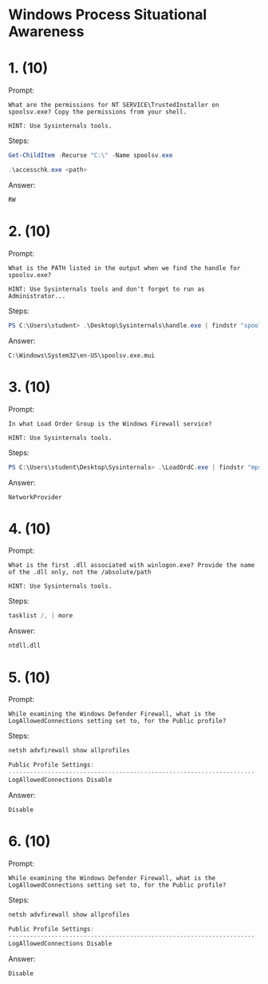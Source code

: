 # Windows Process Situational Awareness

# 1. (10)
Prompt:
```
What are the permissions for NT SERVICE\TrustedInstaller on spoolsv.exe? Copy the permissions from your shell.

HINT: Use Sysinternals tools.
```

Steps:
```powershell
Get-ChildItem -Recurse "C:\" -Name spoolsv.exe

.\accesschk.exe <path>
```

Answer:
```
RW
```

# 2. (10)
Prompt:
```
What is the PATH listed in the output when we find the handle for spoolsv.exe?

HINT: Use Sysinternals tools and don't forget to run as Administrator...
```

Steps:
```powershell
PS C:\Users\student> .\Desktop\Sysinternals\handle.exe | findstr "spoolsv.exe"                                                        spoolsv.exe pid: 2344 NT AUTHORITY\SYSTEM                                                                                                90: File  (R-D)   C:\Windows\System32\en-US\spoolsv.exe.mui
```

Answer:
```
C:\Windows\System32\en-US\spoolsv.exe.mui
```

# 3. (10)
Prompt:
```
In what Load Order Group is the Windows Firewall service?

HINT: Use Sysinternals tools.
```

Steps:
```powershell
PS C:\Users\student\Desktop\Sysinternals> .\LoadOrdC.exe | findstr "mpssvc"                                                           Automatic    NetworkProvider           n/a*       mpssvc                         @%SystemRoot%\system32\FirewallAPI.dll,-23090      %SystemRoot%\system32\svchost.exe -k LocalServiceNoNetwork -p
```

Answer:
```
NetworkProvider
```

# 4. (10)
Prompt:
```
What is the first .dll associated with winlogon.exe? Provide the name of the .dll only, not the /absolute/path

HINT: Use Sysinternals tools.
```

Steps:
```powershell
tasklist /, | more
```

Answer:
```
ntdll.dll
```

# 5. (10)
Prompt:
```
While examining the Windows Defender Firewall, what is the LogAllowedConnections setting set to, for the Public profile?
```

Steps:
```powershell
netsh advfirewall show allprofiles

Public Profile Settings:
---------------------------------------------------------------------
LogAllowedConnections Disable                                                                           
```

Answer:
```
Disable
```

# 6. (10)
Prompt:
```
While examining the Windows Defender Firewall, what is the LogAllowedConnections setting set to, for the Public profile?
```

Steps:
```powershell
netsh advfirewall show allprofiles

Public Profile Settings:
---------------------------------------------------------------------
LogAllowedConnections Disable                                                                           
```

Answer:
```
Disable
```
